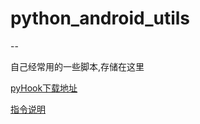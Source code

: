 # python_android_utils
--

自己经常用的一些脚本,存储在这里

[pyHook下载地址](https://sourceforge.net/projects/pyhook/?source=typ_redirect)

[指令说明](https://www.kernel.org/doc/Documentation/input/event-codes.txt)
